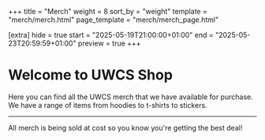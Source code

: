 +++
title = "Merch"
weight = 8
sort_by = "weight"
template = "merch/merch.html"
page_template = "merch/merch_page.html"

[extra]
hide = true
start = "2025-05-19T21:00:00+01:00"
end = "2025-05-23T20:59:59+01:00"
preview = true
+++

# Welcome to UWCS Shop

Here you can find all the UWCS merch that we have available for purchase. We have a range of items from hoodies to t-shirts to stickers.

***

All merch is being sold at cost so you know you're getting the best deal!